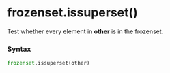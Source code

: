 # frozenset.issuperset()

Test whether every element in **other** is in the frozenset.

### Syntax

```python
frozenset.issuperset(other)
```
